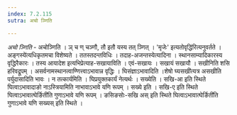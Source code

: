 ```yaml
---
index: 7.2.115
sutra: अचो ञ्णिति

---
```

_अचो ञ्णिति_ - अचोञ्णिति । ञ् च ण् चञ्णौ, तौ इतौ यस्य तत् ञ्णित् । 'मृजेः' इत्यतोवृद्धि॑रित्यनुवर्तते ।अङ्गस्ये॑त्यधिकृतमचा विशेष्यते । ततस्तदन्तविधिः । तदाह-अजन्तस्येत्यादिना । स्थानसाम्यादिकारस्य वृद्धिरैकारः । तस्य आयादेश इत्यभिप्रेत्याह-सखायाविति । एवं-सखायः । सखायं सखायौ । सखीनिति शसि हरिवद्रूपम् । असर्वनामस्थानत्वाण्णित्त्वाऽभावान्न वृद्धिः । घिसंज्ञाऽभावादिति ।शेषो घ्यसखी॑त्यत्र असखीति पर्युदासादिति भावः । न तत्कार्यमिति । घिप्रयुक्तकार्यं नेत्यर्थः । सख्येति । सखि-आ इति स्थिते घित्वाऽभावादाङो नाऽस्त्रियामिति नाभावाऽभावे यणि रूपम् । सख्ये इति । सखि-ए इति स्थिते घित्वाऽभावात्घेर्ङिती॑ति गुणाऽभावे यणि रूपम् । ङसिङसोः-सखि अस् इति स्थिते घित्वाऽभावात्घेर्ङिती॑ति गुणाऽभावे यणि सख्यस् इति स्थिते । 
